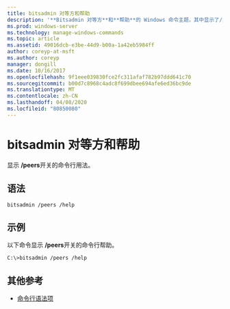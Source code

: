 ```yaml
---
title: bitsadmin 对等方和帮助
description: '**Bitsadmin 对等方**和**帮助**的 Windows 命令主题，其中显示了/peers 开关的命令行用法。'
ms.prod: windows-server
ms.technology: manage-windows-commands
ms.topic: article
ms.assetid: 49016dcb-e3be-44d9-b00a-1a42eb5984ff
author: coreyp-at-msft
ms.author: coreyp
manager: dongill
ms.date: 10/16/2017
ms.openlocfilehash: 9f1eee039830fce2fc311afaf782b97ddd641c70
ms.sourcegitcommit: b00d7c8968c4adc8f699dbee694afe6ed36bc9de
ms.translationtype: MT
ms.contentlocale: zh-CN
ms.lasthandoff: 04/08/2020
ms.locfileid: "80850080"
---
```

# <a name="bitsadmin-peers-and-help"></a>bitsadmin 对等方和帮助

显示 **/peers**开关的命令行用法。

## <a name="syntax"></a>语法

```
bitsadmin /peers /help
```

## <a name="examples"></a><a name=BKMK_examples></a>示例

以下命令显示 **/peers**开关的命令行帮助。

```
C:\>bitsadmin /peers /help
```

## <a name="additional-references"></a>其他参考

- [命令行语法项](command-line-syntax-key.md)